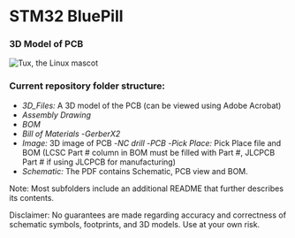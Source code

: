 # STM32 BluePill

<!-- **Prezence V.1.0** is a RFID door lock access control system based on ESP32 module and RC522 RFID sensor -->

### 3D Model of PCB

![Tux, the Linux mascot](https://i.imgur.com/Avl4m11.png)

### Current repository folder structure:

- _3D_Files:_ A 3D model of the PCB (can be viewed using Adobe Acrobat)
- _Assembly Drawing_
- _BOM_
- _Bill of Materials_ -_GerberX2_
- _Image:_ 3D image of PCB -_NC drill_ -_PCB_ -_Pick Place:_ Pick Place file and BOM (LCSC Part # column in BOM must be filled with Part #, JLCPCB Part # if using JLCPCB for manufacturing)
- _Schematic:_ The PDF contains Schematic, PCB view and BOM.

<p>Note: Most subfolders include an additional README that further describes its contents.</p>

<p>Disclaimer: No guarantees are made regarding accuracy and correctness of schematic symbols, footprints, and 3D models. Use at your own risk.</p>
